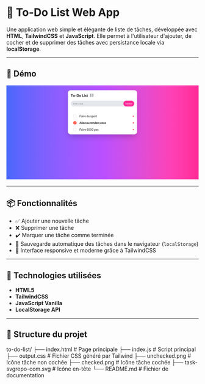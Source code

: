 # 📝 To-Do List Web App

Une application web simple et élégante de liste de tâches, développée avec **HTML**, **TailwindCSS** et **JavaScript**. Elle permet à l'utilisateur d'ajouter, de cocher et de supprimer des tâches avec persistance locale via **localStorage**.

---

## 🚀 Démo

![Demo](./image.png)

---

## 📦 Fonctionnalités

- ✅ Ajouter une nouvelle tâche
- ❌ Supprimer une tâche
- ✔️ Marquer une tâche comme terminée
- 💾 Sauvegarde automatique des tâches dans le navigateur (`localStorage`)
- 🎨 Interface responsive et moderne grâce à TailwindCSS

---

## 🧰 Technologies utilisées

- **HTML5**
- **TailwindCSS**
- **JavaScript Vanilla**
- **LocalStorage API**

---

## 📂 Structure du projet

to-do-list/
├── index.html # Page principale
├── index.js # Script principal
├── output.css # Fichier CSS généré par Tailwind
├── unchecked.png # Icône tâche non cochée
├── checked.png # Icône tâche cochée
├── task-svgrepo-com.svg # Icône en-tête
└── README.md # Fichier de documentation


